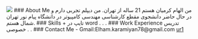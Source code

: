 <img src="https://avatars0.githubusercontent.com/u/69323094?s=400&u=f9a9648c910890e8858f6cf33e21f6afa50635f7&v=4"/>
### About Me
من الهام کرمیان هستم 21 ساله از تهران. من دیپلم تجربی دارم و در حال حاضر دانشجوی مقطع کارشناسی مهندسی کامپیوتر در دانشگاه پیام نور تهران شمال هستم.
### Skills
+ تایپ در word 
.
.
.
### Work Experience
تدریس خصوصی
.
.
### Contact Me
- Gmail:Elham.karamiyan78@gmail.com
<a href="https://quera.ir/profile/elham.karamiyan78">ur1</a>
